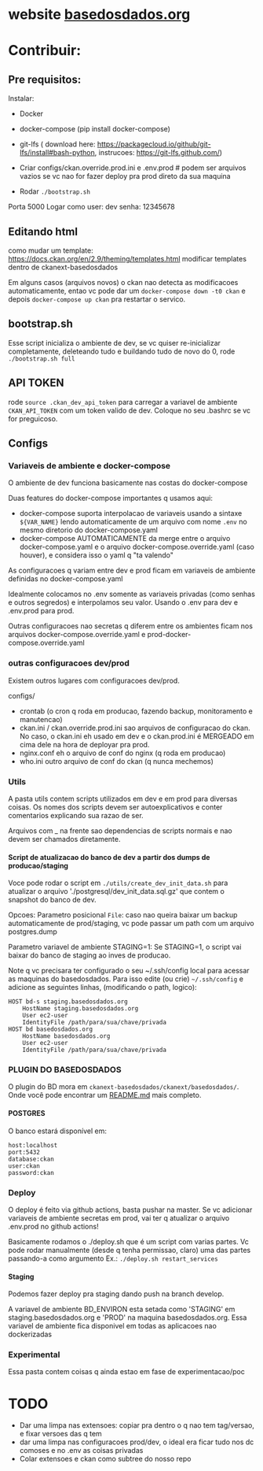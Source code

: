 # website [basedosdados.org](http://basedosdados.org)

# Contribuir:

## Pre requisitos:

Instalar:
* Docker
* docker-compose (pip install docker-compose)
* git-lfs ( download here: https://packagecloud.io/github/git-lfs/install#bash-python, instrucoes: https://git-lfs.github.com/)

* Criar configs/ckan.override.prod.ini e .env.prod # podem ser arquivos vazios se vc nao for fazer deploy pra prod direto da sua maquina

* Rodar `./bootstrap.sh`

Porta 5000
Logar como user: dev senha: 12345678

## Editando html

como mudar um template:
    https://docs.ckan.org/en/2.9/theming/templates.html
    modificar templates dentro de ckanext-basedosdados


Em alguns casos (arquivos novos) o ckan nao detecta as modificacoes automaticamente, entao vc pode dar um `docker-compose down -t0 ckan` e depois `docker-compose up ckan` pra restartar o servico.

## bootstrap.sh

Esse script inicializa o ambiente de dev, se vc quiser re-inicializar completamente, deleteando tudo e buildando tudo de novo do 0, rode `./bootstrap.sh full`

## API TOKEN

rode `source .ckan_dev_api_token` para carregar a variavel de ambiente `CKAN_API_TOKEN` com um token valido de dev. Coloque no seu .bashrc se vc for preguicoso.

## Configs

### Variaveis de ambiente e docker-compose

O ambiente de dev funciona basicamente nas costas do docker-compose

Duas features do docker-compose importantes q usamos aqui:

* docker-compose suporta interpolacao de variaveis usando a sintaxe `${VAR_NAME}` lendo automaticamente de um arquivo com nome `.env` no mesmo diretorio do docker-compose.yaml
* docker-compose AUTOMATICAMENTE da merge entre o arquivo docker-compose.yaml e o arquivo docker-compose.override.yaml (caso houver), e considera isso o yaml q "ta valendo"

As configuracoes q variam entre dev e prod ficam em variaveis de ambiente definidas no docker-compose.yaml

Idealmente colocamos no .env somente as variaveis privadas (como senhas e outros segredos) e interpolamos seu valor. Usando o .env para dev e .env.prod para prod.

Outras configuracoes nao secretas q diferem entre os ambientes ficam nos arquivos docker-compose.override.yaml e prod-docker-compose.override.yaml

### outras configuracoes dev/prod

Existem outros lugares com configuracoes dev/prod.

configs/
* crontab (o cron q roda em producao, fazendo backup, monitoramento e manutencao)
* ckan.ini / ckan.override.prod.ini sao arquivos de configuracao do ckan. No caso, o ckan.ini eh usado em dev e o ckan.prod.ini é MERGEADO em cima dele na hora de deployar pra prod.
* nginx.conf eh o arquivo de conf do nginx (q roda em producao)
* who.ini outro arquivo de conf do ckan (q nunca mechemos)

### Utils

A pasta utils contem scripts utilizados em dev e em prod para diversas coisas. Os nomes dos scripts devem ser autoexplicativos e conter comentarios explicando sua razao de ser.

Arquivos com _ na frente sao dependencias de scripts normais e nao devem ser chamados diretamente.

#### Script de atualizacao do banco de dev a partir dos dumps de producao/staging

Voce pode rodar o script em `./utils/create_dev_init_data.sh` para atualizar o arquivo './postgresql/dev_init_data.sql.gz' que contem o snapshot do banco de dev.

Opcoes:
Parametro posicional `File`: caso nao queira baixar um backup automaticamente de prod/staging, vc pode passar um path com um arquivo postgres.dump

Parametro variavel de ambiente STAGING=1:
Se STAGING=1, o script vai baixar do banco de staging ao inves de producao.

Note q vc precisara ter configurado o seu ~/.ssh/config local para acessar as maquinas do basedosdados. Para isso edite (ou crie) `~/.ssh/config` e adicione as seguintes linhas, (modificando o path, logico):

```ssh_config
HOST bd-s staging.basedosdados.org
    HostName staging.basedosdados.org
    User ec2-user
    IdentityFile /path/para/sua/chave/privada
HOST bd basedosdados.org
    HostName basedosdados.org
    User ec2-user
    IdentityFile /path/para/sua/chave/privada
```

### PLUGIN DO BASEDOSDADOS

O plugin do BD mora em `ckanext-basedosdados/ckanext/basedosdados/`. Onde você
pode encontrar um [README.md](ckanext-basedosdados/ckanext/basedosdados/README.md`) mais completo.

#### POSTGRES

O banco estará disponível em:
```
host:localhost
port:5432
database:ckan
user:ckan
password:ckan
```

### Deploy

O deploy é feito via github actions, basta pushar na master. Se vc adicionar variaveis de ambiente secretas em prod, vai ter q atualizar o arquivo .env.prod no github actions!

Basicamente rodamos o ./deploy.sh que é um script com varias partes. Vc pode rodar manualmente (desde q tenha permissao, claro) uma das partes passando-a como argumento Ex.: `./deploy.sh restart_services`

#### Staging

Podemos fazer deploy pra staging dando push na branch develop.

A variavel de ambiente BD_ENVIRON esta setada como 'STAGING' em staging.basedosdados.org e 'PROD' na maquina basedosdados.org. Essa variavel de ambiente fica disponivel em todas as aplicacoes nao dockerizadas

### Experimental

Essa pasta contem coisas q ainda estao em fase de experimentacao/poc

# TODO
* Dar uma limpa nas extensoes: copiar pra dentro o q nao tem tag/versao, e fixar versoes das q tem
* dar uma limpa nas configuracoes prod/dev, o ideal era ficar tudo nos dc comoses e no .env as coisas privadas
* Colar extensoes e ckan como subtree do nosso repo
